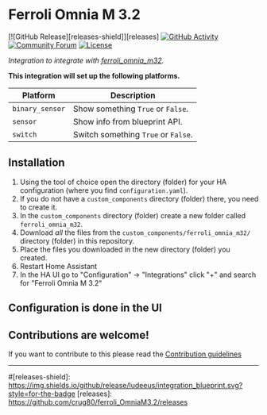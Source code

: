 # Ferroli Omnia M 3.2

[![GitHub Release][releases-shield]][releases]
[![GitHub Activity][commits-shield]][commits]
[![Community Forum][forum-shield]][forum]
[![License][license-shield]](LICENSE)

_Integration to integrate with [ferroli_omnia_m32][ferroli_omnia_m32]._

**This integration will set up the following platforms.**

Platform | Description
-- | --
`binary_sensor` | Show something `True` or `False`.
`sensor` | Show info from blueprint API.
`switch` | Switch something `True` or `False`.

## Installation

1. Using the tool of choice open the directory (folder) for your HA configuration (where you find `configuration.yaml`).
1. If you do not have a `custom_components` directory (folder) there, you need to create it.
1. In the `custom_components` directory (folder) create a new folder called `ferroli_omnia_m32`.
1. Download _all_ the files from the `custom_components/ferroli_omnia_m32/` directory (folder) in this repository.
1. Place the files you downloaded in the new directory (folder) you created.
1. Restart Home Assistant
1. In the HA UI go to "Configuration" -> "Integrations" click "+" and search for "Ferroli Omnia M 3.2"

## Configuration is done in the UI

<!---->

## Contributions are welcome!

If you want to contribute to this please read the [Contribution guidelines](CONTRIBUTING.md)

***

[ferroli_omnia_m32]: https://github.com/crug80/ferroli_OmniaM3.2
[commits-shield]: https://img.shields.io/github/commit-activity/y/crug80/ferroli_OmniaM3.2
[commits]: https://github.com/crug80/ferroli_OmniaM3.2/commits/main/
[exampleimg]: example.png
[forum-shield]: https://img.shields.io/badge/community-forum-brightgreen.svg?style=for-the-badge
[forum]: https://community.home-assistant.io/
[license-shield]:https://img.shields.io/github/license/crug80/ferroli_OmniaM3.2
#[releases-shield]: https://img.shields.io/github/release/ludeeus/integration_blueprint.svg?style=for-the-badge
[releases]: https://github.com/crug80/ferroli_OmniaM3.2/releases
